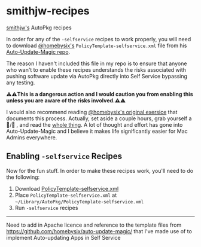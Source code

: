 # smithjw-recipes
[smithjw's](https://twitter.com/smithjw) AutoPkg recipes

In order for any of the `-selfservice` recipes to work properly, you will need to download [@homebysix's](https://twitter.com/homebysix) `PolicyTemplate-selfservice.xml` file from his [Auto-Update-Magic repo](https://github.com/homebysix/auto-update-magic/). 

The reason I haven't included this file in my repo is to ensure that anyone who wan't to enable these recipes understands the risks associated with pushing software update via AutoPkg directly into Self Service bypassing any testing. 

⚠️⚠️**This is a dangerous action and I would caution you from enabling this unless you are aware of the risks involved.**⚠️⚠️

I would also recommend reading [@homebysix's original exersice](https://github.com/homebysix/auto-update-magic#exercise-6c-sending-software-directly-to-self-service-policies) that documents this process. Actually, set aside a couple hours, grab yourself a 🍺/🍷 , and read the [whole thing](https://github.com/homebysix/auto-update-magic#overview). A lot of thought and effort has gone into Auto-Update-Magic and I believe it makes life significantly easier for Mac Admins everywhere.

## Enabling `-selfservice` Recipes

Now for the fun stuff. In order to make these recipes work, you'll need to do the following:

1. Download [PolicyTemplate-selfservice.xml](https://github.com/homebysix/auto-update-magic/blob/master/Exercise6c/PolicyTemplate-selfservice.xml)
2. Place `PolicyTemplate-selfservice.xml` at `~/Library/AutoPkg/PolicyTemplate-selfservice.xml`
3. Run `-selfservice` recipes

---

Need to add in Apache licence and reference to the template files from https://github.com/homebysix/auto-update-magic/ that I've made use of to implement Auto-updating Apps in Self Service
